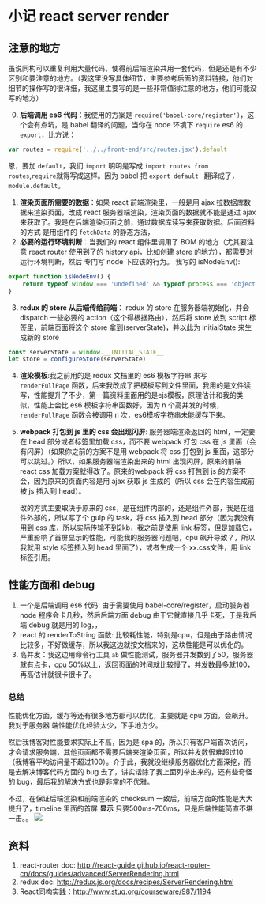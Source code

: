 # 小记 react server render

## 注意的地方
虽说同构可以重复利用大量代码，使得前后端渲染共用一套代码，但是还是有不少区别和要注意的地方。（我这里没写具体细节，主要参考后面的资料链接，他们对细节的操作写的很详细，我这里主要写的是一些非常值得注意的地方，他们可能没写的地方）

0. **后端调用 es6 代码**：我使用的方案是 `require('babel-core/register')`，这个会有点坑，是 babel 翻译的问题，当你在 node 环境下 `require` es6 的 `export`，比方说：
```js
var routes = require('../../front-end/src/routes.jsx').default
```
恩，要加 `default`，我们 `import` 明明是写成 `import routes from routes`,`require`就得写成这样。因为 babel 把 `export default ` 翻译成了，`module.default`。
1. **渲染页面所需要的数据**：如果 react 前端渲染里，一般是用 ajax 拉数据库数据来渲染页面，改成 react 服务器端渲染，渲染页面的数据就不能是通过 ajax 来获取了。我是在后端渲染页面之前，通过数据库读写来获取数据。后面资料的方式 是用组件的 `fetchData` 的静态方法，
2. **必要的运行环境判断**：当我们的 react 组件里调用了 BOM 的地方（尤其要注意 react router 使用到了的 history api，比如创建 store 的地方），都需要对运行环境判断，然后 专门写 node 下应该的行为。
我写的 isNodeEnv():
```js
export function isNodeEnv() {
    return typeof window === 'undefined' && typeof process === 'object'
}
```
3. **redux 的 store 从后端传给前端**： redux 的 store 在服务器端初始化，并会 dispatch 一些必要的 action（这个得根据路由），然后将 store 放到 script 标签里，前端页面将这个 store 拿到(serverState)，并以此为 initialState 来生成新的 store
```js
const serverState = window.__INITIAL_STATE__
let store = configureStore(serverState)
```
4. **渲染模板**:我之前用的是 redux 文档里的 es6 模板字符串 来写 `renderFullPage` 函数，后来我改成了把模板写到文件里面，我用的是文件读写，性能提升了不少，第一篇资料里面用的是ejs模板，原理估计和我的类似，性能上会比 es6 模板字符串函数好，因为 n 个高并发的时候， `renderFullPage` 函数会被调用 n 次，es6模板字符串未能缓存下来。
5. **webpack 打包到 js 里的 css 会出现闪屏**: 服务器端渲染返回的 html，一定要在 head 部分或者标签里加载 css，而不要 webpack 打包 css 在 js 里面（会有闪屏）（如果你之前的方案不是用 webpack 将 css 打包到 js 里面，这部分可以跳过。）所以，如果服务器端渲染出来的 html 出现闪屏，原来的前端 react css 加载方案就得改了。原来的webpack 将 css 打包到 js 的方案不会，因为原来的页面内容是用 ajax 获取 js 生成的（所以 css 会在内容生成前被 js 插入到 head）。

    改的方式主要取决于原来的 css，是在组件内部的，还是组件外部，我是在组件外部的，所以写了个 gulp 的 task，将 css 插入到 head 部分（因为我没有用到 css 库，所以实际传输不到2kb，我之前是使用 link 标签，但是加载它，严重影响了首屏显示的性能，可能我的服务器问题吧，cpu 飙升导致？，所以我就用 style 标签插入到 head 里面了），或者生成一个 xx.css文件，用 link 标签引用。

## 性能方面和 debug
1. 一个是后端调用 es6 代码: 由于需要使用 babel-core/register，启动服务器 node 程序会卡几秒，然后后端方面 debug 由于它就直接几乎卡死，于是我后端 debug 就是用的 log，，
2. react 的 renderToString 函数: 比较耗性能，特别是cpu，但是由于路由情况比较多，不好做缓存，所以我这边就按文档来的，这块性能是可以优化的。
3. 高并发：我这边用命令行工具 `ab` 做性能测试，服务器并发数到了50，服务器就有点卡，cpu 50%以上，返回页面的时间就比较慢了，并发数最多就100，再高估计就很卡很卡了。


### 总结
性能优化方面，缓存等还有很多地方都可以优化，主要就是 cpu 方面，会飙升。我对于服务器 端性能优化经验太少，下手地方少。

然后我博客对性能要求实际上不高，因为是 spa 的，所以只有客户端首次访问，才会请求服务端，其他页面都不需要后端来渲染页面，所以并发数很难超过10（我博客平均访问量不超过100）。介于此，我就没继续服务器优化方面深挖，而是去解决博客代码方面的 bug 去了，讲实话除了我上面列举出来的，还有些奇怪的 bug，最后我的解决方式也是非常的不优雅。


不过，在保证后端渲染和前端渲染的 checksum 一致后，前端方面的性能是大大提升了，timeline 里面的首屏 **显示** 只要500ms-700ms，只是后端性能简直不堪一击。。
![](http://7xkpdt.com1.z0.glb.clouddn.com/dde0e95fc8068669376c881b359e09d0.png)


## 资料

1. react-router doc: http://react-guide.github.io/react-router-cn/docs/guides/advanced/ServerRendering.html
2. redux doc: http://redux.js.org/docs/recipes/ServerRendering.html
3. React同构实践：http://www.stuq.org/courseware/987/1194
